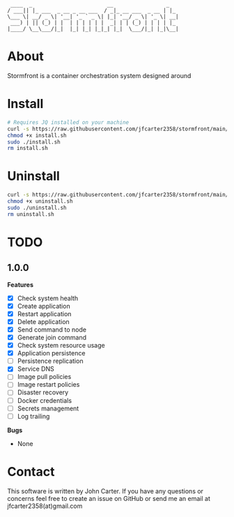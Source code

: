 ```
 ____  _                        __                 _   
/ ___|| |_ ___  _ __ _ __ ___  / _|_ __ ___  _ __ | |_ 
\___ \| __/ _ \| '__| '_ ` _ \| |_| '__/ _ \| '_ \| __|
 ___) | || (_) | |  | | | | | |  _| | | (_) | | | | |_ 
|____/ \__\___/|_|  |_| |_| |_|_| |_|  \___/|_| |_|\__|
```

# About

Stormfront is a container orchestration system designed around 

# Install

```bash
# Requires JQ installed on your machine
curl -s https://raw.githubusercontent.com/jfcarter2358/stormfront/main/install.sh > install.sh
chmod +x install.sh
sudo ./install.sh
rm install.sh
```

# Uninstall

```bash
curl -s https://raw.githubusercontent.com/jfcarter2358/stormfront/main/uninstall.sh > uninstall.sh
chmod +x uninstall.sh
sudo ./uninstall.sh
rm uninstall.sh
```

# TODO

## 1.0.0

**Features**

- [x] Check system health
- [x] Create application
- [x] Restart application
- [x] Delete application
- [x] Send command to node
- [x] Generate join command
- [x] Check system resource usage
- [x] Application persistence
- [ ] Persistence replication
- [x] Service DNS
- [ ] Image pull policies
- [ ] Image restart policies
- [ ] Disaster recovery
- [ ] Docker credentials
- [ ] Secrets management
- [ ] Log trailing

**Bugs**

- None

# Contact

This software is written by John Carter. If you have any questions or concerns feel free to create an issue on GitHub or send me an email at jfcarter2358(at)gmail.com
